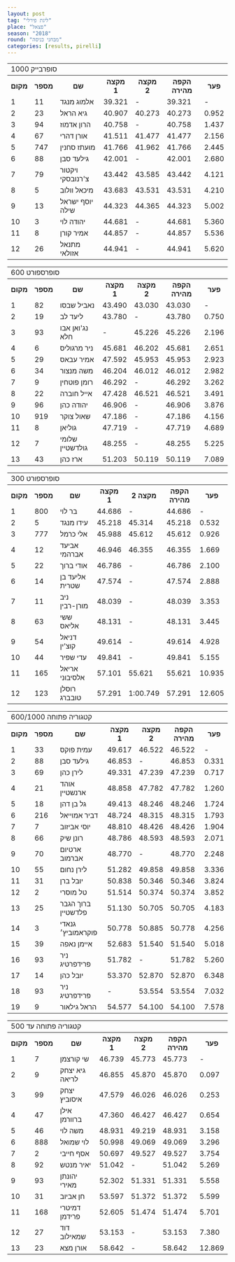 ```yaml
---
layout: post
tag: "ליגת פירלי"
place: "פצאל"
season: "2018"
round: "מבחני כניסה"
categories: [results, pirelli]
---
```

<table class="line_color">
    <tr>
        <td colspan="99" class="title_font">סופרבייק 1000</td>
    </tr>
    <tr class="rnkh_bkcolor">
        <th class="rnkh_font">מקום</th>
        <th class="rnkh_font">מספר</th>
        <th class="rnkh_font">שם</th>
        <th class="rnkh_font">מקצה 1</th>
        <th class="rnkh_font">מקצה 2</th>
        <th class="rnkh_font">הקפה מהירה</th>
        <th class="rnkh_font">פער</th>
    </tr>
    <tr class="rnk_bkcolor">
        <td class="rnk_font">1</td>
        <td class="rnk_font">11</td>
        <td class="rnk_font">אלמוג מנגד</td>
        <td class="rnk_font">39.321</td>
        <td class="rnk_font">-</td>
        <td class="rnk_font">39.321</td>
        <td class="rnk_font">-</td>
    </tr>
    <tr class="rnk_bkcolor">
        <td class="rnk_font">2</td>
        <td class="rnk_font">23</td>
        <td class="rnk_font">גיא הראל</td>
        <td class="rnk_font">40.907</td>
        <td class="rnk_font">40.273</td>
        <td class="rnk_font">40.273</td>
        <td class="rnk_font">0.952</td>
    </tr>
    <tr class="rnk_bkcolor">
        <td class="rnk_font">3</td>
        <td class="rnk_font">94</td>
        <td class="rnk_font">הרון אדמוז</td>
        <td class="rnk_font">40.758</td>
        <td class="rnk_font">-</td>
        <td class="rnk_font">40.758</td>
        <td class="rnk_font">1.437</td>
    </tr>
    <tr class="rnk_bkcolor">
        <td class="rnk_font">4</td>
        <td class="rnk_font">67</td>
        <td class="rnk_font">אורן דהרי</td>
        <td class="rnk_font">41.511</td>
        <td class="rnk_font">41.477</td>
        <td class="rnk_font">41.477</td>
        <td class="rnk_font">2.156</td>
    </tr>
    <tr class="rnk_bkcolor">
        <td class="rnk_font">5</td>
        <td class="rnk_font">747</td>
        <td class="rnk_font">מועתז סחנין</td>
        <td class="rnk_font">41.766</td>
        <td class="rnk_font">41.962</td>
        <td class="rnk_font">41.766</td>
        <td class="rnk_font">2.445</td>
    </tr>
    <tr class="rnk_bkcolor">
        <td class="rnk_font">6</td>
        <td class="rnk_font">88</td>
        <td class="rnk_font">גילעד סבן</td>
        <td class="rnk_font">42.001</td>
        <td class="rnk_font">-</td>
        <td class="rnk_font">42.001</td>
        <td class="rnk_font">2.680</td>
    </tr>
    <tr class="rnk_bkcolor">
        <td class="rnk_font">7</td>
        <td class="rnk_font">79</td>
        <td class="rnk_font">ויקטור צ'רנובסקי</td>
        <td class="rnk_font">43.442</td>
        <td class="rnk_font">43.585</td>
        <td class="rnk_font">43.442</td>
        <td class="rnk_font">4.121</td>
    </tr>
    <tr class="rnk_bkcolor">
        <td class="rnk_font">8</td>
        <td class="rnk_font">5</td>
        <td class="rnk_font">מיכאל וולוב</td>
        <td class="rnk_font">43.683</td>
        <td class="rnk_font">43.531</td>
        <td class="rnk_font">43.531</td>
        <td class="rnk_font">4.210</td>
    </tr>
    <tr class="rnk_bkcolor">
        <td class="rnk_font">9</td>
        <td class="rnk_font">13</td>
        <td class="rnk_font">יוסף ישראל שילה</td>
        <td class="rnk_font">44.323</td>
        <td class="rnk_font">44.365</td>
        <td class="rnk_font">44.323</td>
        <td class="rnk_font">5.002</td>
    </tr>
    <tr class="rnk_bkcolor">
        <td class="rnk_font">10</td>
        <td class="rnk_font">3</td>
        <td class="rnk_font">יהודה לוי</td>
        <td class="rnk_font">44.681</td>
        <td class="rnk_font">-</td>
        <td class="rnk_font">44.681</td>
        <td class="rnk_font">5.360</td>
    </tr>
    <tr class="rnk_bkcolor">
        <td class="rnk_font">11</td>
        <td class="rnk_font">8</td>
        <td class="rnk_font">אמיר קורן</td>
        <td class="rnk_font">44.857</td>
        <td class="rnk_font">-</td>
        <td class="rnk_font">44.857</td>
        <td class="rnk_font">5.536</td>
    </tr>
    <tr class="rnk_bkcolor">
        <td class="rnk_font">12</td>
        <td class="rnk_font">26</td>
        <td class="rnk_font">מתנאל אזולאי</td>
        <td class="rnk_font">44.941</td>
        <td class="rnk_font">-</td>
        <td class="rnk_font">44.941</td>
        <td class="rnk_font">5.620</td>
    </tr>
</table>
<table class="line_color">
    <tr>
        <td colspan="99" class="title_font">סופרספורט 600</td>
    </tr>
    <tr class="rnkh_bkcolor">
        <th class="rnkh_font">מקום</th>
        <th class="rnkh_font">מספר</th>
        <th class="rnkh_font">שם</th>
        <th class="rnkh_font">מקצה 1</th>
        <th class="rnkh_font">מקצה 2</th>
        <th class="rnkh_font">הקפה מהירה</th>
        <th class="rnkh_font">פער</th>
    </tr>
    <tr class="rnk_bkcolor">
        <td class="rnk_font">1</td>
        <td class="rnk_font">82</td>
        <td class="rnk_font">נאביל שבסו</td>
        <td class="rnk_font">43.490</td>
        <td class="rnk_font">43.030</td>
        <td class="rnk_font">43.030</td>
        <td class="rnk_font">-</td>
    </tr>
    <tr class="rnk_bkcolor">
        <td class="rnk_font">2</td>
        <td class="rnk_font">19</td>
        <td class="rnk_font">ליעד לב</td>
        <td class="rnk_font">43.780</td>
        <td class="rnk_font">-</td>
        <td class="rnk_font">43.780</td>
        <td class="rnk_font">0.750</td>
    </tr>
    <tr class="rnk_bkcolor">
        <td class="rnk_font">3</td>
        <td class="rnk_font">93</td>
        <td class="rnk_font">נג'ואן אבו חלא</td>
        <td class="rnk_font">-</td>
        <td class="rnk_font">45.226</td>
        <td class="rnk_font">45.226</td>
        <td class="rnk_font">2.196</td>
    </tr>
    <tr class="rnk_bkcolor">
        <td class="rnk_font">4</td>
        <td class="rnk_font">6</td>
        <td class="rnk_font">ניר מרגוליס</td>
        <td class="rnk_font">45.681</td>
        <td class="rnk_font">46.202</td>
        <td class="rnk_font">45.681</td>
        <td class="rnk_font">2.651</td>
    </tr>
    <tr class="rnk_bkcolor">
        <td class="rnk_font">5</td>
        <td class="rnk_font">29</td>
        <td class="rnk_font">אמיר עבאס</td>
        <td class="rnk_font">47.592</td>
        <td class="rnk_font">45.953</td>
        <td class="rnk_font">45.953</td>
        <td class="rnk_font">2.923</td>
    </tr>
    <tr class="rnk_bkcolor">
        <td class="rnk_font">6</td>
        <td class="rnk_font">34</td>
        <td class="rnk_font">משה מנצור</td>
        <td class="rnk_font">46.204</td>
        <td class="rnk_font">46.012</td>
        <td class="rnk_font">46.012</td>
        <td class="rnk_font">2.982</td>
    </tr>
    <tr class="rnk_bkcolor">
        <td class="rnk_font">7</td>
        <td class="rnk_font">9</td>
        <td class="rnk_font">רומן פוטחין</td>
        <td class="rnk_font">46.292</td>
        <td class="rnk_font">-</td>
        <td class="rnk_font">46.292</td>
        <td class="rnk_font">3.262</td>
    </tr>
    <tr class="rnk_bkcolor">
        <td class="rnk_font">8</td>
        <td class="rnk_font">22</td>
        <td class="rnk_font">אייל חוברה</td>
        <td class="rnk_font">47.428</td>
        <td class="rnk_font">46.521</td>
        <td class="rnk_font">46.521</td>
        <td class="rnk_font">3.491</td>
    </tr>
    <tr class="rnk_bkcolor">
        <td class="rnk_font">9</td>
        <td class="rnk_font">96</td>
        <td class="rnk_font">יהודה כהן</td>
        <td class="rnk_font">46.906</td>
        <td class="rnk_font">-</td>
        <td class="rnk_font">46.906</td>
        <td class="rnk_font">3.876</td>
    </tr>
    <tr class="rnk_bkcolor">
        <td class="rnk_font">10</td>
        <td class="rnk_font">919</td>
        <td class="rnk_font">שאול צוקר</td>
        <td class="rnk_font">47.186</td>
        <td class="rnk_font">-</td>
        <td class="rnk_font">47.186</td>
        <td class="rnk_font">4.156</td>
    </tr>
    <tr class="rnk_bkcolor">
        <td class="rnk_font">11</td>
        <td class="rnk_font">8</td>
        <td class="rnk_font">גוליאן</td>
        <td class="rnk_font">47.719</td>
        <td class="rnk_font">-</td>
        <td class="rnk_font">47.719</td>
        <td class="rnk_font">4.689</td>
    </tr>
    <tr class="rnk_bkcolor">
        <td class="rnk_font">12</td>
        <td class="rnk_font">7</td>
        <td class="rnk_font">שלומי גולדשטיין</td>
        <td class="rnk_font">48.255</td>
        <td class="rnk_font">-</td>
        <td class="rnk_font">48.255</td>
        <td class="rnk_font">5.225</td>
    </tr>
    <tr class="rnk_bkcolor">
        <td class="rnk_font">13</td>
        <td class="rnk_font">43</td>
        <td class="rnk_font">ארז כהן</td>
        <td class="rnk_font">51.203</td>
        <td class="rnk_font">50.119</td>
        <td class="rnk_font">50.119</td>
        <td class="rnk_font">7.089</td>
    </tr>
</table>
<table class="line_color">
    <tr>
        <td colspan="99" class="title_font">סופרספורט 300</td>
    </tr>
    <tr class="rnkh_bkcolor">
        <th class="rnkh_font">מקום</th>
        <th class="rnkh_font">מספר</th>
        <th class="rnkh_font">שם</th>
        <th class="rnkh_font">מקצה 1</th>
        <th class="rnkh_font">מקצה 2</th>
        <th class="rnkh_font">הקפה מהירה</th>
        <th class="rnkh_font">פער</th>
    </tr>
    <tr class="rnk_bkcolor">
        <td class="rnk_font">1</td>
        <td class="rnk_font">800</td>
        <td class="rnk_font">בר לוי</td>
        <td class="rnk_font">44.686</td>
        <td class="rnk_font">-</td>
        <td class="rnk_font">44.686</td>
        <td class="rnk_font">-</td>
    </tr>
    <tr class="rnk_bkcolor">
        <td class="rnk_font">2</td>
        <td class="rnk_font">5</td>
        <td class="rnk_font">עידו מנגד</td>
        <td class="rnk_font">45.218</td>
        <td class="rnk_font">45.314</td>
        <td class="rnk_font">45.218</td>
        <td class="rnk_font">0.532</td>
    </tr>
    <tr class="rnk_bkcolor">
        <td class="rnk_font">3</td>
        <td class="rnk_font">777</td>
        <td class="rnk_font">אלי כרמל</td>
        <td class="rnk_font">45.988</td>
        <td class="rnk_font">45.612</td>
        <td class="rnk_font">45.612</td>
        <td class="rnk_font">0.926</td>
    </tr>
    <tr class="rnk_bkcolor">
        <td class="rnk_font">4</td>
        <td class="rnk_font">12</td>
        <td class="rnk_font">אביעד אברהמי</td>
        <td class="rnk_font">46.946</td>
        <td class="rnk_font">46.355</td>
        <td class="rnk_font">46.355</td>
        <td class="rnk_font">1.669</td>
    </tr>
    <tr class="rnk_bkcolor">
        <td class="rnk_font">5</td>
        <td class="rnk_font">22</td>
        <td class="rnk_font">אודי ברוך</td>
        <td class="rnk_font">46.786</td>
        <td class="rnk_font">-</td>
        <td class="rnk_font">46.786</td>
        <td class="rnk_font">2.100</td>
    </tr>
    <tr class="rnk_bkcolor">
        <td class="rnk_font">6</td>
        <td class="rnk_font">14</td>
        <td class="rnk_font">אליעד בן שטרית</td>
        <td class="rnk_font">47.574</td>
        <td class="rnk_font">-</td>
        <td class="rnk_font">47.574</td>
        <td class="rnk_font">2.888</td>
    </tr>
    <tr class="rnk_bkcolor">
        <td class="rnk_font">7</td>
        <td class="rnk_font">11</td>
        <td class="rnk_font">ניב מורן-רבין</td>
        <td class="rnk_font">48.039</td>
        <td class="rnk_font">-</td>
        <td class="rnk_font">48.039</td>
        <td class="rnk_font">3.353</td>
    </tr>
    <tr class="rnk_bkcolor">
        <td class="rnk_font">8</td>
        <td class="rnk_font">63</td>
        <td class="rnk_font">ששי אליאס</td>
        <td class="rnk_font">48.131</td>
        <td class="rnk_font">-</td>
        <td class="rnk_font">48.131</td>
        <td class="rnk_font">3.445</td>
    </tr>
    <tr class="rnk_bkcolor">
        <td class="rnk_font">9</td>
        <td class="rnk_font">54</td>
        <td class="rnk_font">דניאל קוצ'ין</td>
        <td class="rnk_font">49.614</td>
        <td class="rnk_font">-</td>
        <td class="rnk_font">49.614</td>
        <td class="rnk_font">4.928</td>
    </tr>
    <tr class="rnk_bkcolor">
        <td class="rnk_font">10</td>
        <td class="rnk_font">44</td>
        <td class="rnk_font">עדי שפיר</td>
        <td class="rnk_font">49.841</td>
        <td class="rnk_font">-</td>
        <td class="rnk_font">49.841</td>
        <td class="rnk_font">5.155</td>
    </tr>
    <tr class="rnk_bkcolor">
        <td class="rnk_font">11</td>
        <td class="rnk_font">165</td>
        <td class="rnk_font">אריאל אלסיבוני</td>
        <td class="rnk_font">57.101</td>
        <td class="rnk_font">55.621</td>
        <td class="rnk_font">55.621</td>
        <td class="rnk_font">10.935</td>
    </tr>
    <tr class="rnk_bkcolor">
        <td class="rnk_font">12</td>
        <td class="rnk_font">123</td>
        <td class="rnk_font">רוסלן טובברג</td>
        <td class="rnk_font">57.291</td>
        <td class="rnk_font">1:00.749</td>
        <td class="rnk_font">57.291</td>
        <td class="rnk_font">12.605</td>
    </tr>
</table>
<table class="line_color">
    <tr>
        <td colspan="99" class="title_font">קטגוריה פתוחה 600/1000</td>
    </tr>
    <tr class="rnkh_bkcolor">
        <th class="rnkh_font">מקום</th>
        <th class="rnkh_font">מספר</th>
        <th class="rnkh_font">שם</th>
        <th class="rnkh_font">מקצה 1</th>
        <th class="rnkh_font">מקצה 2</th>
        <th class="rnkh_font">הקפה מהירה</th>
        <th class="rnkh_font">פער</th>
    </tr>
    <tr class="rnk_bkcolor">
        <td class="rnk_font">1</td>
        <td class="rnk_font">33</td>
        <td class="rnk_font">עמית פוקס</td>
        <td class="rnk_font">49.617</td>
        <td class="rnk_font">46.522</td>
        <td class="rnk_font">46.522</td>
        <td class="rnk_font">-</td>
    </tr>
    <tr class="rnk_bkcolor">
        <td class="rnk_font">2</td>
        <td class="rnk_font">88</td>
        <td class="rnk_font">גילעד סבן</td>
        <td class="rnk_font">46.853</td>
        <td class="rnk_font">-</td>
        <td class="rnk_font">46.853</td>
        <td class="rnk_font">0.331</td>
    </tr>
    <tr class="rnk_bkcolor">
        <td class="rnk_font">3</td>
        <td class="rnk_font">69</td>
        <td class="rnk_font">לירן כהן</td>
        <td class="rnk_font">49.331</td>
        <td class="rnk_font">47.239</td>
        <td class="rnk_font">47.239</td>
        <td class="rnk_font">0.717</td>
    </tr>
    <tr class="rnk_bkcolor">
        <td class="rnk_font">4</td>
        <td class="rnk_font">21</td>
        <td class="rnk_font">אוהד ארנשטיין</td>
        <td class="rnk_font">48.858</td>
        <td class="rnk_font">47.782</td>
        <td class="rnk_font">47.782</td>
        <td class="rnk_font">1.260</td>
    </tr>
    <tr class="rnk_bkcolor">
        <td class="rnk_font">5</td>
        <td class="rnk_font">18</td>
        <td class="rnk_font">גל בן דהן</td>
        <td class="rnk_font">49.413</td>
        <td class="rnk_font">48.246</td>
        <td class="rnk_font">48.246</td>
        <td class="rnk_font">1.724</td>
    </tr>
    <tr class="rnk_bkcolor">
        <td class="rnk_font">6</td>
        <td class="rnk_font">216</td>
        <td class="rnk_font">דביר אמוייאל</td>
        <td class="rnk_font">48.724</td>
        <td class="rnk_font">48.315</td>
        <td class="rnk_font">48.315</td>
        <td class="rnk_font">1.793</td>
    </tr>
    <tr class="rnk_bkcolor">
        <td class="rnk_font">7</td>
        <td class="rnk_font">7</td>
        <td class="rnk_font">יוסי אביזוב</td>
        <td class="rnk_font">48.810</td>
        <td class="rnk_font">48.426</td>
        <td class="rnk_font">48.426</td>
        <td class="rnk_font">1.904</td>
    </tr>
    <tr class="rnk_bkcolor">
        <td class="rnk_font">8</td>
        <td class="rnk_font">66</td>
        <td class="rnk_font">רונן שיק</td>
        <td class="rnk_font">48.786</td>
        <td class="rnk_font">48.593</td>
        <td class="rnk_font">48.593</td>
        <td class="rnk_font">2.071</td>
    </tr>
    <tr class="rnk_bkcolor">
        <td class="rnk_font">9</td>
        <td class="rnk_font">70</td>
        <td class="rnk_font">ארטיום אברמוב</td>
        <td class="rnk_font">48.770</td>
        <td class="rnk_font">-</td>
        <td class="rnk_font">48.770</td>
        <td class="rnk_font">2.248</td>
    </tr>
    <tr class="rnk_bkcolor">
        <td class="rnk_font">10</td>
        <td class="rnk_font">55</td>
        <td class="rnk_font">לירן נחום</td>
        <td class="rnk_font">51.282</td>
        <td class="rnk_font">49.858</td>
        <td class="rnk_font">49.858</td>
        <td class="rnk_font">3.336</td>
    </tr>
    <tr class="rnk_bkcolor">
        <td class="rnk_font">11</td>
        <td class="rnk_font">31</td>
        <td class="rnk_font">יובל ברן</td>
        <td class="rnk_font">50.838</td>
        <td class="rnk_font">50.346</td>
        <td class="rnk_font">50.346</td>
        <td class="rnk_font">3.824</td>
    </tr>
    <tr class="rnk_bkcolor">
        <td class="rnk_font">12</td>
        <td class="rnk_font">2</td>
        <td class="rnk_font">טל מוסרי</td>
        <td class="rnk_font">51.514</td>
        <td class="rnk_font">50.374</td>
        <td class="rnk_font">50.374</td>
        <td class="rnk_font">3.852</td>
    </tr>
    <tr class="rnk_bkcolor">
        <td class="rnk_font">13</td>
        <td class="rnk_font">25</td>
        <td class="rnk_font">ברוך הגבר פלדשטיין</td>
        <td class="rnk_font">51.130</td>
        <td class="rnk_font">50.705</td>
        <td class="rnk_font">50.705</td>
        <td class="rnk_font">4.183</td>
    </tr>
    <tr class="rnk_bkcolor">
        <td class="rnk_font">14</td>
        <td class="rnk_font">3</td>
        <td class="rnk_font">גנאדי פוקראמוביץ׳</td>
        <td class="rnk_font">50.778</td>
        <td class="rnk_font">50.885</td>
        <td class="rnk_font">50.778</td>
        <td class="rnk_font">4.256</td>
    </tr>
    <tr class="rnk_bkcolor">
        <td class="rnk_font">15</td>
        <td class="rnk_font">39</td>
        <td class="rnk_font">איימן נאפה</td>
        <td class="rnk_font">52.683</td>
        <td class="rnk_font">51.540</td>
        <td class="rnk_font">51.540</td>
        <td class="rnk_font">5.018</td>
    </tr>
    <tr class="rnk_bkcolor">
        <td class="rnk_font">16</td>
        <td class="rnk_font">93</td>
        <td class="rnk_font">ניר פרידפרטיג</td>
        <td class="rnk_font">51.782</td>
        <td class="rnk_font">-</td>
        <td class="rnk_font">51.782</td>
        <td class="rnk_font">5.260</td>
    </tr>
    <tr class="rnk_bkcolor">
        <td class="rnk_font">17</td>
        <td class="rnk_font">14</td>
        <td class="rnk_font">יובל כהן</td>
        <td class="rnk_font">53.370</td>
        <td class="rnk_font">52.870</td>
        <td class="rnk_font">52.870</td>
        <td class="rnk_font">6.348</td>
    </tr>
    <tr class="rnk_bkcolor">
        <td class="rnk_font">18</td>
        <td class="rnk_font">93</td>
        <td class="rnk_font">ניר פרידפרטיג</td>
        <td class="rnk_font">-</td>
        <td class="rnk_font">53.554</td>
        <td class="rnk_font">53.554</td>
        <td class="rnk_font">7.032</td>
    </tr>
    <tr class="rnk_bkcolor">
        <td class="rnk_font">19</td>
        <td class="rnk_font">9</td>
        <td class="rnk_font">הראל גילאור</td>
        <td class="rnk_font">54.577</td>
        <td class="rnk_font">54.100</td>
        <td class="rnk_font">54.100</td>
        <td class="rnk_font">7.578</td>
    </tr>
</table>
<table class="line_color">
    <tr>
        <td colspan="99" class="title_font">קטגוריה פתוחה עד 500</td>
    </tr>
    <tr class="rnkh_bkcolor">
        <th class="rnkh_font">מקום</th>
        <th class="rnkh_font">מספר</th>
        <th class="rnkh_font">שם</th>
        <th class="rnkh_font">מקצה 1</th>
        <th class="rnkh_font">מקצה 2</th>
        <th class="rnkh_font">הקפה מהירה</th>
        <th class="rnkh_font">פער</th>
    </tr>
    <tr class="rnk_bkcolor">
        <td class="rnk_font">1</td>
        <td class="rnk_font">7</td>
        <td class="rnk_font">שי קורצמן</td>
        <td class="rnk_font">46.739</td>
        <td class="rnk_font">45.773</td>
        <td class="rnk_font">45.773</td>
        <td class="rnk_font">-</td>
    </tr>
    <tr class="rnk_bkcolor">
        <td class="rnk_font">2</td>
        <td class="rnk_font">9</td>
        <td class="rnk_font">גיא יצחק לריאה</td>
        <td class="rnk_font">46.855</td>
        <td class="rnk_font">45.870</td>
        <td class="rnk_font">45.870</td>
        <td class="rnk_font">0.097</td>
    </tr>
    <tr class="rnk_bkcolor">
        <td class="rnk_font">3</td>
        <td class="rnk_font">99</td>
        <td class="rnk_font">יצחק איסוביץ</td>
        <td class="rnk_font">47.579</td>
        <td class="rnk_font">46.026</td>
        <td class="rnk_font">46.026</td>
        <td class="rnk_font">0.253</td>
    </tr>
    <tr class="rnk_bkcolor">
        <td class="rnk_font">4</td>
        <td class="rnk_font">47</td>
        <td class="rnk_font">אילן ברוורמן</td>
        <td class="rnk_font">47.360</td>
        <td class="rnk_font">46.427</td>
        <td class="rnk_font">46.427</td>
        <td class="rnk_font">0.654</td>
    </tr>
    <tr class="rnk_bkcolor">
        <td class="rnk_font">5</td>
        <td class="rnk_font">46</td>
        <td class="rnk_font">משה לוי</td>
        <td class="rnk_font">48.931</td>
        <td class="rnk_font">49.219</td>
        <td class="rnk_font">48.931</td>
        <td class="rnk_font">3.158</td>
    </tr>
    <tr class="rnk_bkcolor">
        <td class="rnk_font">6</td>
        <td class="rnk_font">888</td>
        <td class="rnk_font">לוי שמואל</td>
        <td class="rnk_font">50.998</td>
        <td class="rnk_font">49.069</td>
        <td class="rnk_font">49.069</td>
        <td class="rnk_font">3.296</td>
    </tr>
    <tr class="rnk_bkcolor">
        <td class="rnk_font">7</td>
        <td class="rnk_font">2</td>
        <td class="rnk_font">אסף חייבי</td>
        <td class="rnk_font">50.697</td>
        <td class="rnk_font">49.527</td>
        <td class="rnk_font">49.527</td>
        <td class="rnk_font">3.754</td>
    </tr>
    <tr class="rnk_bkcolor">
        <td class="rnk_font">8</td>
        <td class="rnk_font">92</td>
        <td class="rnk_font">יאיר מנטש</td>
        <td class="rnk_font">51.042</td>
        <td class="rnk_font">-</td>
        <td class="rnk_font">51.042</td>
        <td class="rnk_font">5.269</td>
    </tr>
    <tr class="rnk_bkcolor">
        <td class="rnk_font">9</td>
        <td class="rnk_font">93</td>
        <td class="rnk_font">יהונתן מאירי</td>
        <td class="rnk_font">52.302</td>
        <td class="rnk_font">51.331</td>
        <td class="rnk_font">51.331</td>
        <td class="rnk_font">5.558</td>
    </tr>
    <tr class="rnk_bkcolor">
        <td class="rnk_font">10</td>
        <td class="rnk_font">31</td>
        <td class="rnk_font">חן אביוב</td>
        <td class="rnk_font">53.597</td>
        <td class="rnk_font">51.372</td>
        <td class="rnk_font">51.372</td>
        <td class="rnk_font">5.599</td>
    </tr>
    <tr class="rnk_bkcolor">
        <td class="rnk_font">11</td>
        <td class="rnk_font">168</td>
        <td class="rnk_font">דמיטרי פרידמן</td>
        <td class="rnk_font">52.605</td>
        <td class="rnk_font">51.474</td>
        <td class="rnk_font">51.474</td>
        <td class="rnk_font">5.701</td>
    </tr>
    <tr class="rnk_bkcolor">
        <td class="rnk_font">12</td>
        <td class="rnk_font">27</td>
        <td class="rnk_font">דוד שמאילוב</td>
        <td class="rnk_font">53.153</td>
        <td class="rnk_font">-</td>
        <td class="rnk_font">53.153</td>
        <td class="rnk_font">7.380</td>
    </tr>
    <tr class="rnk_bkcolor">
        <td class="rnk_font">13</td>
        <td class="rnk_font">23</td>
        <td class="rnk_font">אורן מצא</td>
        <td class="rnk_font">58.642</td>
        <td class="rnk_font">-</td>
        <td class="rnk_font">58.642</td>
        <td class="rnk_font">12.869</td>
    </tr>
</table>
